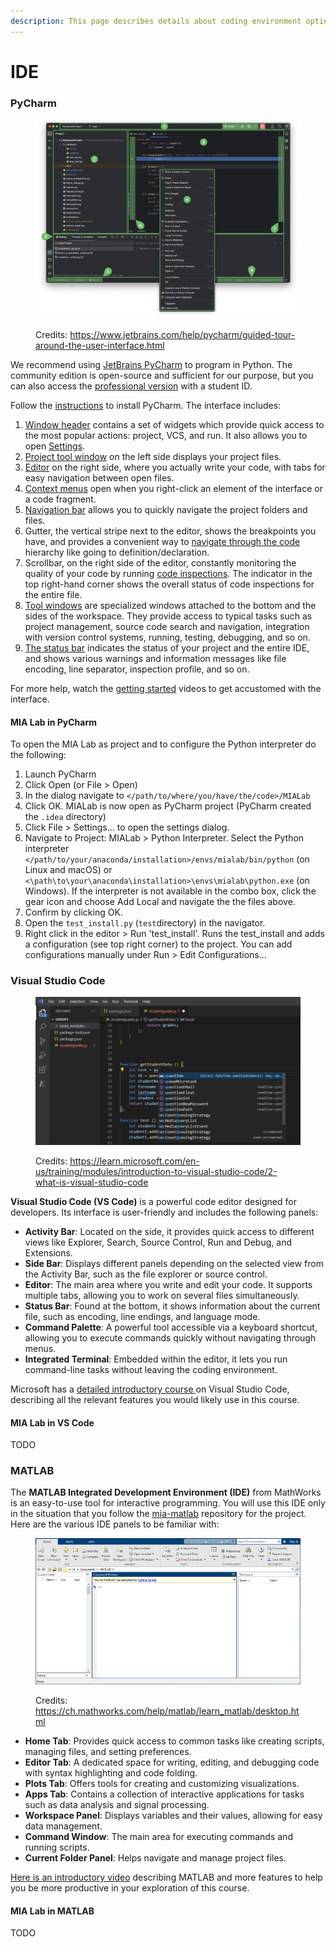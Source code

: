 ```yaml
---
description: This page describes details about coding environment options you can use.
---
```


# IDE

### **PyCharm**

<figure><img src="../../.gitbook/assets/pycharm-interface.png" alt=""><figcaption><p>Credits: <a href="https://www.jetbrains.com/help/pycharm/guided-tour-around-the-user-interface.html">https://www.jetbrains.com/help/pycharm/guided-tour-around-the-user-interface.html</a></p></figcaption></figure>

We recommend using [JetBrains PyCharm](https://www.jetbrains.com/pycharm/) to program in Python. The community edition is open-source and sufficient for our purpose, but you can also access the [professional version](https://www.jetbrains.com/products/compare/?product=pycharm\&product=pycharm-ce) with a student ID.&#x20;

Follow the [instructions](https://www.jetbrains.com/help/pycharm/requirements-installation-and-launching.html) to install PyCharm. The interface includes:

1. [Window header](https://www.jetbrains.com/help/pycharm/new-ui.html#window\_header) contains a set of widgets which provide quick access to the most popular actions: project, VCS, and run. It also allows you to open [Settings](https://www.jetbrains.com/help/pycharm/configuring-project-and-ide-settings.html).
2. [Project tool window](https://www.jetbrains.com/help/pycharm/project-tool-window.html) on the left side displays your project files.
3. [Editor](https://www.jetbrains.com/help/pycharm/using-code-editor.html) on the right side, where you actually write your code, with tabs for easy navigation between open files.
4. [Context menus](https://www.jetbrains.com/help/pycharm/guided-tour-around-the-user-interface.html#context-menus) open when you right-click an element of the interface or a code fragment.
5. [Navigation bar](https://www.jetbrains.com/help/pycharm/guided-tour-around-the-user-interface.html#navigation-bar) allows you to quickly navigate the project folders and files.
6. Gutter, the vertical stripe next to the editor, shows the breakpoints you have, and provides a convenient way to [navigate through the code](https://www.jetbrains.com/help/pycharm/navigating-through-the-source-code.html) hierarchy like going to definition/declaration.
7. Scrollbar, on the right side of the editor, constantly monitoring the quality of your code by running [code inspections](https://www.jetbrains.com/help/pycharm/code-inspection.html). The indicator in the top right-hand corner shows the overall status of code inspections for the entire file.
8. [Tool windows](https://www.jetbrains.com/help/pycharm/tool-windows.html) are specialized windows attached to the bottom and the sides of the workspace. They provide access to typical tasks such as project management, source code search and navigation, integration with version control systems, running, testing, debugging, and so on.
9. [The status bar](https://www.jetbrains.com/help/pycharm/guided-tour-around-the-user-interface.html#status-bar) indicates the status of your project and the entire IDE, and shows various warnings and information messages like file encoding, line separator, inspection profile, and so on.

For more help, watch the [getting started](https://www.jetbrains.com/pycharm/documentation/) videos to get accustomed with the interface.

#### MIA Lab in PyCharm

To open the MIA Lab as project and to configure the Python interpreter do the following:

1. Launch PyCharm
2. Click Open (or File > Open)
3. In the dialog navigate to `</path/to/where/you/have/the/code>/MIALab`
4. Click OK. MIALab is now open as PyCharm project (PyCharm created the `.idea` directory)
5. Click File > Settings... to open the settings dialog.
6. Navigate to Project: MIALab > Python Interpreter. Select the Python interpreter `</path/to/your/anaconda/installation>/envs/mialab/bin/python` (on Linux and macOS) or `<\path\to\your\anaconda\installation>\envs\mialab\python.exe` (on Windows). If the interpreter is not available in the combo box, click the gear icon and choose Add Local and navigate the the files above.
7. Confirm by clicking OK.
8. Open the `test_install.py` (`test`directory) in the navigator.
9. Right click in the editor > Run 'test\_install'. Runs the test\_install and adds a configuration (see top right corner) to the project. You can add configurations manually under Run > Edit Configurations...

### Visual Studio Code

<figure><img src="../../.gitbook/assets/visual-studio-code.png" alt=""><figcaption><p>Credits: <a href="https://learn.microsoft.com/en-us/training/modules/introduction-to-visual-studio-code/2-what-is-visual-studio-code">https://learn.microsoft.com/en-us/training/modules/introduction-to-visual-studio-code/2-what-is-visual-studio-code</a></p></figcaption></figure>

**Visual Studio Code (VS Code)** is a powerful code editor designed for developers. Its interface is user-friendly and includes the following panels:

* **Activity Bar**: Located on the side, it provides quick access to different views like Explorer, Search, Source Control, Run and Debug, and Extensions.
* **Side Bar**: Displays different panels depending on the selected view from the Activity Bar, such as the file explorer or source control.
* **Editor**: The main area where you write and edit your code. It supports multiple tabs, allowing you to work on several files simultaneously.
* **Status Bar**: Found at the bottom, it shows information about the current file, such as encoding, line endings, and language mode.
* **Command Palette**: A powerful tool accessible via a keyboard shortcut, allowing you to execute commands quickly without navigating through menus.
* **Integrated Terminal**: Embedded within the editor, it lets you run command-line tasks without leaving the coding environment.

Microsoft has a [detailed introductory course ](https://learn.microsoft.com/en-us/training/modules/introduction-to-visual-studio-code/)on Visual Studio Code, describing all the relevant features you would likely use in this course.&#x20;

#### MIA Lab in VS Code

TODO

### MATLAB

The **MATLAB Integrated Development Environment (IDE)** from MathWorks is an easy-to-use tool for interactive programming. You will use this IDE only in the situation that you follow the [mia-matlab](https://github.com/ubern-mialab/mia-matlab) repository for the project. Here are the various IDE panels to be familiar with:

<figure><img src="../../.gitbook/assets/matlab-ide.png" alt=""><figcaption><p>Credits:  <a href="https://ch.mathworks.com/help/matlab/learn_matlab/desktop.html">https://ch.mathworks.com/help/matlab/learn_matlab/desktop.html</a></p></figcaption></figure>

* **Home Tab**: Provides quick access to common tasks like creating scripts, managing files, and setting preferences.
* **Editor Tab**: A dedicated space for writing, editing, and debugging code with syntax highlighting and code folding.
* **Plots Tab**: Offers tools for creating and customizing visualizations.
* **Apps Tab**: Contains a collection of interactive applications for tasks such as data analysis and signal processing.
* **Workspace Panel**: Displays variables and their values, allowing for easy data management.
* **Command Window**: The main area for executing commands and running scripts.
* **Current Folder Panel**: Helps navigate and manage project files.

[Here is an introductory video](https://ch.mathworks.com/videos/introduction-to-matlab-1621968498775.html) describing MATLAB and more features to help you be more productive in your exploration of this course.

#### MIA Lab in MATLAB

TODO
